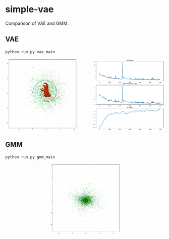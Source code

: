 # simple-vae

Comparison of VAE and GMM.

## VAE

`python run.py vae_main`

<div style="display: flex; justify-content: space-between;">
  <img src="static/vae_reconstruction.gif" width="45%">
  <img src="static/vae_loss.png" width="45%">
</div>

## GMM

`python run.py gmm_main`

<div style="display: flex; justify-content: space-around;">
  <img src="static/gmm.gif" width="45%">
</div>

